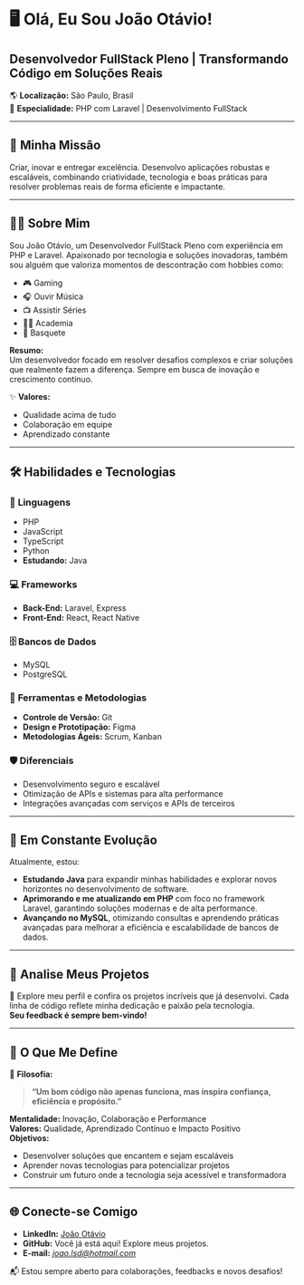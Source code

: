 # 🖥️ Olá, Eu Sou **João Otávio**!  
## **Desenvolvedor FullStack Pleno** | **Transformando Código em Soluções Reais**  

🌎 **Localização:** São Paulo, Brasil  
🚀 **Especialidade:** PHP com Laravel | Desenvolvimento FullStack  

---

## 🎯 **Minha Missão**  
Criar, inovar e entregar excelência. Desenvolvo aplicações robustas e escaláveis, combinando criatividade, tecnologia e boas práticas para resolver problemas reais de forma eficiente e impactante.

---

## 👨‍💻 **Sobre Mim**  
Sou João Otávio, um Desenvolvedor FullStack Pleno com experiência em PHP e Laravel. Apaixonado por tecnologia e soluções inovadoras, também sou alguém que valoriza momentos de descontração com hobbies como:  
- 🎮 Gaming  
- 🎧 Ouvir Música  
- 📺 Assistir Séries  
- 🏋️‍♂️ Academia  
- 🏀 Basquete  

**Resumo:**  
Um desenvolvedor focado em resolver desafios complexos e criar soluções que realmente fazem a diferença. Sempre em busca de inovação e crescimento contínuo.  

✨ **Valores:**  
- Qualidade acima de tudo  
- Colaboração em equipe  
- Aprendizado constante  

---

## 🛠️ **Habilidades e Tecnologias**  

### 🔧 **Linguagens**  
- PHP  
- JavaScript  
- TypeScript  
- Python  
- **Estudando:** Java  

### 💻 **Frameworks**  
- **Back-End:** Laravel, Express  
- **Front-End:** React, React Native  

### 🗄️ **Bancos de Dados**  
- MySQL  
- PostgreSQL  

### 🚀 **Ferramentas e Metodologias**  
- **Controle de Versão:** Git  
- **Design e Prototipação:** Figma  
- **Metodologias Ágeis:** Scrum, Kanban  

### 🛡️ **Diferenciais**  
- Desenvolvimento seguro e escalável  
- Otimização de APIs e sistemas para alta performance  
- Integrações avançadas com serviços e APIs de terceiros  

---

## 🌱 **Em Constante Evolução**  
Atualmente, estou:  
- **Estudando Java** para expandir minhas habilidades e explorar novos horizontes no desenvolvimento de software.  
- **Aprimorando e me atualizando em PHP** com foco no framework Laravel, garantindo soluções modernas e de alta performance.  
- **Avançando no MySQL**, otimizando consultas e aprendendo práticas avançadas para melhorar a eficiência e escalabilidade de bancos de dados.  

---

## 🌟 **Analise Meus Projetos**  
🎯 Explore meu perfil e confira os projetos incríveis que já desenvolvi. Cada linha de código reflete minha dedicação e paixão pela tecnologia.  
**Seu feedback é sempre bem-vindo!**  

---

## 🌟 **O Que Me Define**  
💬 **Filosofia:**  
> **“Um bom código não apenas funciona, mas inspira confiança, eficiência e propósito.”**

**Mentalidade:** Inovação, Colaboração e Performance  
**Valores:** Qualidade, Aprendizado Contínuo e Impacto Positivo  
**Objetivos:**  
- Desenvolver soluções que encantem e sejam escaláveis  
- Aprender novas tecnologias para potencializar projetos  
- Construir um futuro onde a tecnologia seja acessível e transformadora  

---

## 🌐 **Conecte-se Comigo**  
- **LinkedIn:** [João Otávio](https://www.linkedin.com/in/joão-otávio-ferraz-silva-3030b6195/)  
- **GitHub:** Você já está aqui! Explore meus projetos.  
- **E-mail:** *joao.lsd@hotmail.com*  

📬 Estou sempre aberto para colaborações, feedbacks e novos desafios!  
